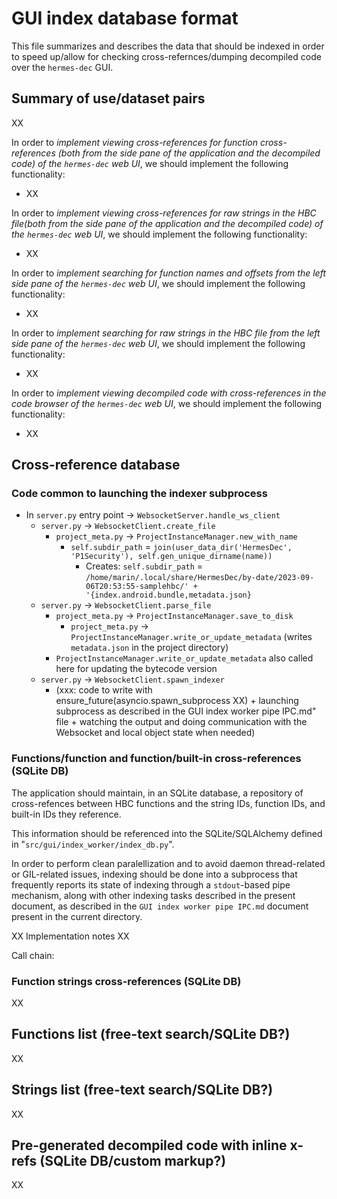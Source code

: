 # GUI index database format

This file summarizes and describes the data that should be indexed in order to speed up/allow for checking cross-refernces/dumping decompiled code over the `hermes-dec` GUI.

## Summary of use/dataset pairs

XX

In order to *implement viewing cross-references for function cross-references (both from the side pane of the application and the decompiled code) of the `hermes-dec` web UI*, we should implement the following functionality:
- XX

In order to *implement viewing cross-references for raw strings in the HBC file(both from the side pane of the application and the decompiled code) of the `hermes-dec` web UI*, we should implement the following functionality:
- XX

In order to *implement searching for function names and offsets from the left side pane of the `hermes-dec` web UI*, we should implement the following functionality:
- XX

In order to *implement searching for raw strings in the HBC file from the left side pane of the `hermes-dec` web UI*, we should implement the following functionality:
- XX

In order to *implement viewing decompiled code with cross-references in the code browser of the `hermes-dec` web UI*, we should implement the following functionality:
- XX


## Cross-reference database

### Code common to launching the indexer subprocess

- In `server.py` entry point -> `WebsocketServer.handle_ws_client`
  - `server.py` -> `WebsocketClient.create_file`
    - `project_meta.py` -> `ProjectInstanceManager.new_with_name`
      - `self.subdir_path` = `join(user_data_dir('HermesDec', 'P1Security'), self.gen_unique_dirname(name))`
        - Creates: `self.subdir_path` = `/home/marin/.local/share/HermesDec/by-date/2023-09-06T20:53:55-samplehbc/' + '{index.android.bundle,metadata.json}`
  - `server.py` -> `WebsocketClient.parse_file`
    - `project_meta.py` -> `ProjectInstanceManager.save_to_disk`
      - `project_meta.py` -> `ProjectInstanceManager.write_or_update_metadata` (writes `metadata.json` in the project directory)
    - `ProjectInstanceManager.write_or_update_metadata` also called here for updating the bytecode version
  - `server.py` -> `WebsocketClient.spawn_indexer`
    - (xxx: code to write with ensure_future(asyncio.spawn_subprocess XX) + launching subprocess as described in the GUI index worker pipe IPC.md" file + watching the output and doing communication with the Websocket and local object state when needed)

### Functions/function and function/built-in cross-references (SQLite DB)

The application should maintain, in an SQLite database, a repository of cross-refences between HBC functions and the string IDs, function IDs, and built-in IDs they reference.

This information should be referenced into the SQLite/SQLAlchemy defined in "`src/gui/index_worker/index_db.py`".

In order to perform clean paralellization and to avoid daemon thread-related or GIL-related issues, indexing should be done into a subprocess that frequently reports its state of indexing through a `stdout`-based pipe mechanism, along with other indexing tasks described in the present document, as described in the `GUI index worker pipe IPC.md` document present in the current directory.

XX Implementation notes
XX

Call chain:




### Function strings cross-references (SQLite DB)

XX

## Functions list (free-text search/SQLite DB?)

XX

## Strings list (free-text search/SQLite DB?)

XX

## Pre-generated decompiled code with inline x-refs (SQLite DB/custom markup?)

XX
